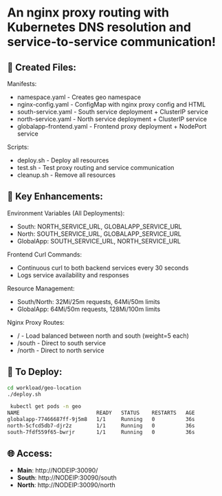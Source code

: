 # An nginx proxy routing with Kubernetes DNS resolution and service-to-service communication!

## 📁 Created Files:

Manifests:

- namespace.yaml - Creates geo namespace
- nginx-config.yaml - ConfigMap with nginx proxy config and HTML
- south-service.yaml - South service deployment + ClusterIP service
- north-service.yaml - North service deployment + ClusterIP service  
- globalapp-frontend.yaml - Frontend proxy deployment + NodePort service

Scripts:

- deploy.sh - Deploy all resources
- test.sh - Test proxy routing and service communication
- cleanup.sh - Remove all resources

## 🔧 Key Enhancements:

Environment Variables (All Deployments):

- South: NORTH_SERVICE_URL, GLOBALAPP_SERVICE_URL
- North: SOUTH_SERVICE_URL, GLOBALAPP_SERVICE_URL
- GlobalApp: SOUTH_SERVICE_URL, NORTH_SERVICE_URL

Frontend Curl Commands:

- Continuous curl to both backend services every 30 seconds
- Logs service availability and responses

Resource Management:

- South/North: 32Mi/25m requests, 64Mi/50m limits
- GlobalApp: 64Mi/50m requests, 128Mi/100m limits

Nginx Proxy Routes:

- / - Load balanced between north and south (weight=5 each)
- /south - Direct to south service
- /north - Direct to north service

## 🚀 To Deploy:

```bash
cd workload/geo-location
./deploy.sh
```


```bash
 kubectl get pods -n geo
NAME                         READY   STATUS    RESTARTS   AGE
globalapp-77466687ff-9j5m8   1/1     Running   0          36s
north-5cfcd5db7-djr2z        1/1     Running   0          36s
south-7fdf559f65-bwrjr       1/1     Running   0          36s
```

## 🌐 Access:

- **Main**: http://NODEIP:30090/
- **South**: http://NODEIP:30090/south  
- **North**: http://NODEIP:30090/north

